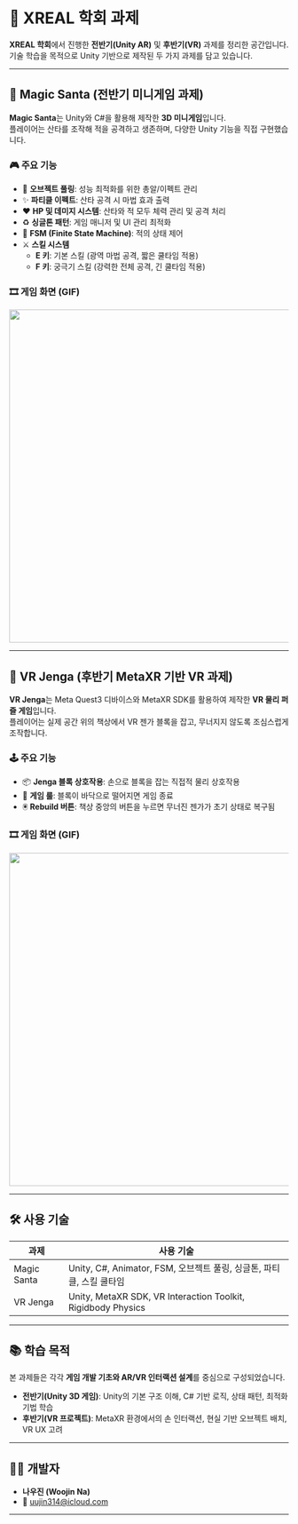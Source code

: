 # 🫧 XREAL 학회 과제 

**XREAL 학회**에서 진행한 **전반기(Unity AR)** 및 **후반기(VR)** 과제를 정리한 공간입니다.  
기술 학습을 목적으로 Unity 기반으로 제작된 두 가지 과제를 담고 있습니다.

---

## 🎄 Magic Santa (전반기 미니게임 과제)

**Magic Santa**는 Unity와 C#을 활용해 제작한 **3D 미니게임**입니다.  
플레이어는 산타를 조작해 적을 공격하고 생존하며, 다양한 Unity 기능을 직접 구현했습니다.

### 🎮 주요 기능
- 🎯 **오브젝트 풀링**: 성능 최적화를 위한 총알/이펙트 관리
- ✨ **파티클 이펙트**: 산타 공격 시 마법 효과 출력
- ❤️ **HP 및 데미지 시스템**: 산타와 적 모두 체력 관리 및 공격 처리
- ♻️ **싱글톤 패턴**: 게임 매니저 및 UI 관리 최적화
- 🔁 **FSM (Finite State Machine)**: 적의 상태 제어
- ⚔️ **스킬 시스템**
  - **E 키**: 기본 스킬 (광역 마법 공격, 짧은 쿨타임 적용)
  - **F 키**: 궁극기 스킬 (강력한 전체 공격, 긴 쿨타임 적용)

### 🎞 게임 화면 (GIF)
<p align="center">
  <img src="images/magicSanta.gif" width="600"/>
</p>

---

## 🧱 VR Jenga (후반기 MetaXR 기반 VR 과제)

**VR Jenga**는 Meta Quest3 디바이스와 MetaXR SDK를 활용하여 제작한 **VR 물리 퍼즐 게임**입니다.  
플레이어는 실제 공간 위의 책상에서 VR 젠가 블록을 잡고, 무너지지 않도록 조심스럽게 조작합니다.

### 🕹 주요 기능
- 📦 **Jenga 블록 상호작용**: 손으로 블록을 잡는 직접적 물리 상호작용
- 🧠 **게임 룰**: 블록이 바닥으로 떨어지면 게임 종료
- 🖲 **Rebuild 버튼**: 책상 중앙의 버튼을 누르면 무너진 젠가가 초기 상태로 복구됨

### 🎞 게임 화면 (GIF)
<p align="center">
  <img src="images/vrjenga.gif" width="600"/>
</p>

---

## 🛠 사용 기술

| 과제       | 사용 기술 |
|------------|-----------|
| Magic Santa | Unity, C#, Animator, FSM, 오브젝트 풀링, 싱글톤, 파티클, 스킬 쿨타임 |
| VR Jenga    | Unity, MetaXR SDK, VR Interaction Toolkit, Rigidbody Physics |

---

## 📚 학습 목적

본 과제들은 각각 **게임 개발 기초와 AR/VR 인터랙션 설계**를 중심으로 구성되었습니다.

- **전반기(Unity 3D 게임)**: Unity의 기본 구조 이해, C# 기반 로직, 상태 패턴, 최적화 기법 학습
- **후반기(VR 프로젝트)**: MetaXR 환경에서의 손 인터랙션, 현실 기반 오브젝트 배치, VR UX 고려

---

## 🧑‍💻 개발자

- **나우진 (Woojin Na)**  
- 📧 [uujin314@icloud.com](mailto:uujin314@icloud.com)

---
